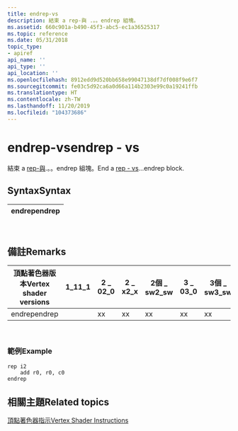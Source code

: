 ```yaml
---
title: endrep-vs
description: 結束 a rep-與 .。。endrep 組塊。
ms.assetid: 660c901a-b490-45f3-abc5-ec1a36525317
ms.topic: reference
ms.date: 05/31/2018
topic_type:
- apiref
api_name: ''
api_type: ''
api_location: ''
ms.openlocfilehash: 8912edd9d520bb658e99047138df7df008f9e6f7
ms.sourcegitcommit: fe03c5d92ca6a0d66a114b2303e99c0a19241ffb
ms.translationtype: HT
ms.contentlocale: zh-TW
ms.lasthandoff: 11/20/2019
ms.locfileid: "104373686"
---
```

# <a name="endrep---vs"></a><span data-ttu-id="7ae41-103">endrep-vs</span><span class="sxs-lookup"><span data-stu-id="7ae41-103">endrep - vs</span></span>

<span data-ttu-id="7ae41-104">結束 a [rep-與](rep---vs.md).。。endrep 組塊。</span><span class="sxs-lookup"><span data-stu-id="7ae41-104">End a [rep - vs](rep---vs.md)...endrep block.</span></span>

## <a name="syntax"></a><span data-ttu-id="7ae41-105">Syntax</span><span class="sxs-lookup"><span data-stu-id="7ae41-105">Syntax</span></span>



| <span data-ttu-id="7ae41-106">endrep</span><span class="sxs-lookup"><span data-stu-id="7ae41-106">endrep</span></span> |
|--------|



 

## <a name="remarks"></a><span data-ttu-id="7ae41-107">備註</span><span class="sxs-lookup"><span data-stu-id="7ae41-107">Remarks</span></span>



| <span data-ttu-id="7ae41-108">頂點著色器版本</span><span class="sxs-lookup"><span data-stu-id="7ae41-108">Vertex shader versions</span></span> | <span data-ttu-id="7ae41-109">1\_1</span><span class="sxs-lookup"><span data-stu-id="7ae41-109">1\_1</span></span> | <span data-ttu-id="7ae41-110">2 \_ 0</span><span class="sxs-lookup"><span data-stu-id="7ae41-110">2\_0</span></span> | <span data-ttu-id="7ae41-111">2 \_ x</span><span class="sxs-lookup"><span data-stu-id="7ae41-111">2\_x</span></span> | <span data-ttu-id="7ae41-112">2個 \_ sw</span><span class="sxs-lookup"><span data-stu-id="7ae41-112">2\_sw</span></span> | <span data-ttu-id="7ae41-113">3 \_ 0</span><span class="sxs-lookup"><span data-stu-id="7ae41-113">3\_0</span></span> | <span data-ttu-id="7ae41-114">3個 \_ sw</span><span class="sxs-lookup"><span data-stu-id="7ae41-114">3\_sw</span></span> |
|------------------------|------|------|------|-------|------|-------|
| <span data-ttu-id="7ae41-115">endrep</span><span class="sxs-lookup"><span data-stu-id="7ae41-115">endrep</span></span>                 |      | <span data-ttu-id="7ae41-116">x</span><span class="sxs-lookup"><span data-stu-id="7ae41-116">x</span></span>    | <span data-ttu-id="7ae41-117">x</span><span class="sxs-lookup"><span data-stu-id="7ae41-117">x</span></span>    | <span data-ttu-id="7ae41-118">x</span><span class="sxs-lookup"><span data-stu-id="7ae41-118">x</span></span>     | <span data-ttu-id="7ae41-119">x</span><span class="sxs-lookup"><span data-stu-id="7ae41-119">x</span></span>    | <span data-ttu-id="7ae41-120">x</span><span class="sxs-lookup"><span data-stu-id="7ae41-120">x</span></span>     |



 

### <a name="example"></a><span data-ttu-id="7ae41-121">範例</span><span class="sxs-lookup"><span data-stu-id="7ae41-121">Example</span></span>


```
rep i2
    add r0, r0, c0
endrep  
```



## <a name="related-topics"></a><span data-ttu-id="7ae41-122">相關主題</span><span class="sxs-lookup"><span data-stu-id="7ae41-122">Related topics</span></span>

<dl> <dt>

[<span data-ttu-id="7ae41-123">頂點著色器指示</span><span class="sxs-lookup"><span data-stu-id="7ae41-123">Vertex Shader Instructions</span></span>](dx9-graphics-reference-asm-vs-instructions.md)
</dt> </dl>

 

 




